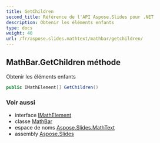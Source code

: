 ```yaml
---
title: GetChildren
second_title: Référence de l'API Aspose.Slides pour .NET
description: Obtenir les éléments enfants
type: docs
weight: 40
url: /fr/aspose.slides.mathtext/mathbar/getchildren/
---
```


## MathBar.GetChildren méthode

Obtenir les éléments enfants

```csharp
public IMathElement[] GetChildren()
```

### Voir aussi

* interface [IMathElement](../../imathelement)
* classe [MathBar](../../mathbar)
* espace de noms [Aspose.Slides.MathText](../../mathbar)
* assembly [Aspose.Slides](../../../)

<!-- NE PAS ÉDITER : généré par xmldocmd pour Aspose.Slides.dll -->